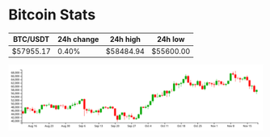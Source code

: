 # Bitcoin Stats

BTC/USDT|24h change|24h high|24h low|
|---|---|---|---|
|$57955.17|0.40%|$58484.94|$55600.00|

<img src="./chart.svg">
